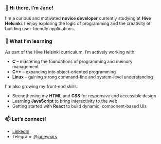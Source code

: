 ### 👋 Hi there, I’m Jane!

I'm a curious and motivated **novice developer** currently studying at **Hive Helsinki**. I enjoy exploring the logic of programming and the creativity of building user-friendly applications.

### 🌱 What I’m learning

As part of the Hive Helsinki curriculum, I’m actively working with:
- **C** – mastering the foundations of programming and memory management
- **C++** – expanding into object-oriented programming
- **Linux** – gaining strong command-line and system-level understanding

I'm also growing my front-end skills:
- Strengthening my **HTML** and **CSS** for responsive and accessible design
- Learning **JavaScript** to bring interactivity to the web
- Getting started with **React** to build dynamic, component-based UIs

### 📫 Let’s connect!
- [LinkedIn](https://www.linkedin.com/in/evgeniia-kashirskaia-359b35242/)
- Telegram: [@janeyears](https://t.me/janeyears)
